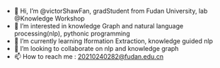 - 👋 Hi, I’m @victorShawFan, gradStudent from Fudan University, lab @Knowledge Workshop
- 👀 I’m interested in knowledge Graph and natural language processing(nlp), pythonic programming
- 🌱 I’m currently learning Iformation Extraction, knowledge guided nlp
- 💞️ I’m looking to collaborate on nlp and knowledge graph
- 📫 How to reach me : 20210240282@fudan.edu.cn

<!---
victorShawFan/victorShawFan is a ✨ special ✨ repository because its `README.md` (this file) appears on your GitHub profile.
You can click the Preview link to take a look at your changes.
--->
